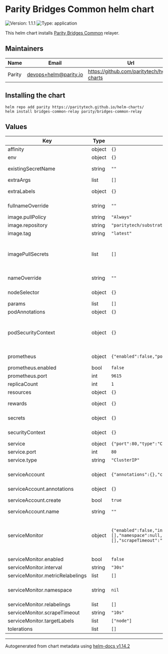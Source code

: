 <!--
DO NOT EDIT README.md manually!
We're using [helm-docs](https://github.com/norwoodj/helm-docs) to render values of the chart.
If you updated values.yaml file make sure to render a new README.md locally before submitting a Pull Request.

If you're using [pre-commit](https://pre-commit.com/) make sure to install the hooks first:
```
pre-commit install
```
REAMDE.md will be updating automatically after that.

Otherwise, you should install helm-docs and manually update README.md. Navigate to repository root and run:
`helm-docs --chart-search-root=charts/node --template-files=README.md.gotmpl`

You may encounter `files were modified by this hook` error after updating README.md.gotmpl file when using pre-commit.
This is intended behaviour. Make sure to run `git add -A` once again to stage changes in the auto-updated REAMDE.md
-->

# Parity Bridges Common helm chart

![Version: 1.1.1](https://img.shields.io/badge/Version-1.1.1-informational?style=flat-square) ![Type: application](https://img.shields.io/badge/Type-application-informational?style=flat-square)

This helm chart installs [Parity Bridges Common](https://github.com/paritytech/parity-bridges-common) relayer.

## Maintainers

| Name | Email | Url |
| ---- | ------ | --- |
| Parity | <devops+helm@parity.io> | <https://github.com/paritytech/helm-charts> |

## Installing the chart

```console
helm repo add parity https://paritytech.github.io/helm-charts/
helm install bridges-common-relay parity/bridges-common-relay
```

## Values

| Key | Type | Default | Description |
|-----|------|---------|-------------|
| affinity | object | `{}` | Assign custom affinity rules |
| env | object | `{}` | Set environment variables |
| existingSecretName | string | `""` | Override secrets with already existing secret name. |
| extraArgs | list | `[]` | Set extra command line arguments |
| extraLabels | object | `{}` | Additional common labels on pods and services |
| fullnameOverride | string | `""` | Provide a name to substitute for the full names of resources |
| image.pullPolicy | string | `"Always"` | Image pull policy |
| image.repository | string | `"paritytech/substrate-relay"` | Image repository |
| image.tag | string | `"latest"` | Image tag |
| imagePullSecrets | list | `[]` | Reference to one or more secrets to be used when pulling images. ref: https://kubernetes.io/docs/tasks/configure-pod-container/pull-image-private-registry/ |
| nameOverride | string | `""` | Provide a name in place of node for `app:` labels |
| nodeSelector | object | `{}` | Define which Nodes the Pods are scheduled on |
| params | list | `[]` |  |
| podAnnotations | object | `{}` | Annotations to add to the Pod |
| podSecurityContext | object | `{}` | SecurityContext holds pod-level security attributes and common container settings. ref: https://kubernetes.io/docs/tasks/configure-pod-container/security-context/ |
| prometheus | object | `{"enabled":false,"port":9615}` | Expose metrics via Prometheus format in /metrics endpoint. |
| prometheus.enabled | bool | `false` | Expose Prometheus metrics |
| prometheus.port | int | `9615` | The port for exposed Prometheus metrics |
| replicaCount | int | `1` |  |
| resources | object | `{}` | Resource limits & requests |
| rewards | object | `{}` | CronJobs to automatically claim relayer rewards |
| secrets | object | `{}` | Secrets will be mounted to pod /secrets/{key} |
| securityContext | object | `{}` | SecurityContext holds pod-level security attributes and common container settings. |
| service | object | `{"port":80,"type":"ClusterIP"}` | Service |
| service.port | int | `80` | Service port |
| service.type | string | `"ClusterIP"` | Service type |
| serviceAccount | object | `{"annotations":{},"create":true,"name":""}` | Service account for the node to use. ref: https://kubernetes.io/docs/tasks/configure-pod-container/configure-service-account/ |
| serviceAccount.annotations | object | `{}` | Annotations to add to the Service Account |
| serviceAccount.create | bool | `true` | Enable creation of a Service Account for the main container |
| serviceAccount.name | string | `""` | Service Account name |
| serviceMonitor | object | `{"enabled":false,"interval":"30s","metricRelabelings":[],"namespace":null,"relabelings":[],"scrapeTimeout":"10s","targetLabels":["node"]}` | Service Monitor of Prometheus-Operator ref: https://github.com/prometheus-operator/prometheus-operator/blob/main/Documentation/user-guides/getting-started.md#include-servicemonitors |
| serviceMonitor.enabled | bool | `false` | Enables Service Monitor |
| serviceMonitor.interval | string | `"30s"` | Scrape interval |
| serviceMonitor.metricRelabelings | list | `[]` | Metric relabelings config |
| serviceMonitor.namespace | string | `nil` | Namespace to deploy Service Monitor. If not set deploys in the same namespace with the chart |
| serviceMonitor.relabelings | list | `[]` | Relabelings config |
| serviceMonitor.scrapeTimeout | string | `"10s"` | Scrape timeout |
| serviceMonitor.targetLabels | list | `["node"]` | Labels to scrape |
| tolerations | list | `[]` | Tolerations for use with node taints |

----------------------------------------------
Autogenerated from chart metadata using [helm-docs v1.14.2](https://github.com/norwoodj/helm-docs/releases/v1.14.2)
